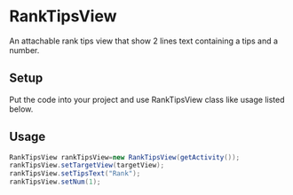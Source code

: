 # RankTipsView
An attachable rank tips view that show 2 lines text containing a tips and a number.

## Setup
Put the code into your project and use RankTipsView class like usage listed below.

## Usage
```java
RankTipsView rankTipsView=new RankTipsView(getActivity());
rankTipsView.setTargetView(targetView);
rankTipsView.setTipsText("Rank");
rankTipsView.setNum(1);
```